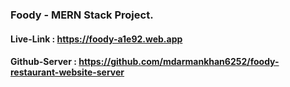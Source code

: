 ### Foody - MERN Stack Project.
#### Live-Link : https://foody-a1e92.web.app
#### Github-Server : https://github.com/mdarmankhan6252/foody-restaurant-website-server

